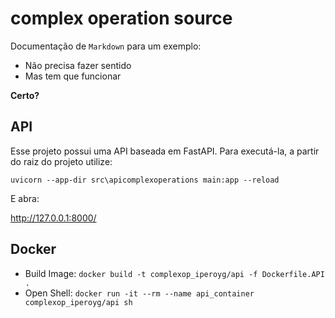 # complex operation source

Documentação de `Markdown` para um exemplo:
- Não precisa fazer sentido
- Mas tem que funcionar


**Certo?**

## API
Esse projeto possui uma API baseada em FastAPI. Para executá-la, a partir do raiz do projeto utilize:

`uvicorn --app-dir src\apicomplexoperations main:app --reload`

E abra:

http://127.0.0.1:8000/

## Docker

- Build Image: `docker build -t complexop_iperoyg/api -f Dockerfile.API .`
- Open Shell: `docker run -it --rm --name api_container complexop_iperoyg/api sh`



